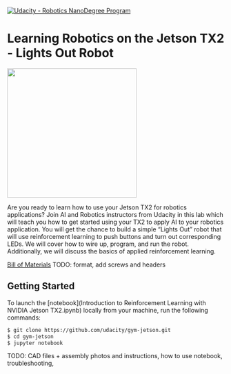 [![Udacity - Robotics NanoDegree Program](https://s3-us-west-1.amazonaws.com/udacity-robotics/Extra+Images/RoboND_flag.png)](https://www.udacity.com/robotics)
# Learning Robotics on the Jetson TX2 - Lights Out Robot

<img src="https://github.com/udacity/gym-jetson/blob/master/images/robot-working.gif" width="300">

Are you ready to learn how to use your Jetson TX2 for robotics applications? Join AI and Robotics instructors from Udacity in this lab which will teach you how to get started using your TX2 to apply AI to your robotics application. You will get the chance to build a simple “Lights Out” robot that will use reinforcement learning to push buttons and turn out corresponding LEDs. We will cover how to wire up, program, and run the robot. Additionally, we will discuss the basics of applied reinforcement learning.

[Bill of Materials](http://sfe.io/w145090) TODO: format, add screws and headers

## Getting Started

To launch the [notebook](Introduction to Reinforcement Learning with NVIDIA Jetson TX2.ipynb) locally from your machine, run the following commands:

``` bash
$ git clone https://github.com/udacity/gym-jetson.git
$ cd gym-jetson
$ jupyter notebook 
```

TODO: CAD files + assembly photos and instructions, how to use notebook, troubleshooting,
